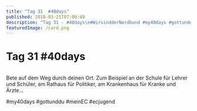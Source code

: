 ```yaml
---
title: "Tag 31  #40days"
published: 2018-03-21T07:00:49
description: "Tag 31 - #40days\n#WirsindderNordbund #my40days #gottunddu #meinEC #ecjugend"
featuredImage: /card.png
---
```


# Tag 31  #40days

<img loading="lazy" src="/old/40DAYS_03-21_OUT-tag-31.jpg" alt>

Bete auf dem Weg durch deinen Ort. Zum Beispiel an der Schule für Lehrer und Schüler, am Rathaus für Politiker, am Krankenhaus für Kranke und Ärzte&#8230;

#my40days #gottunddu #meinEC #ecjugend